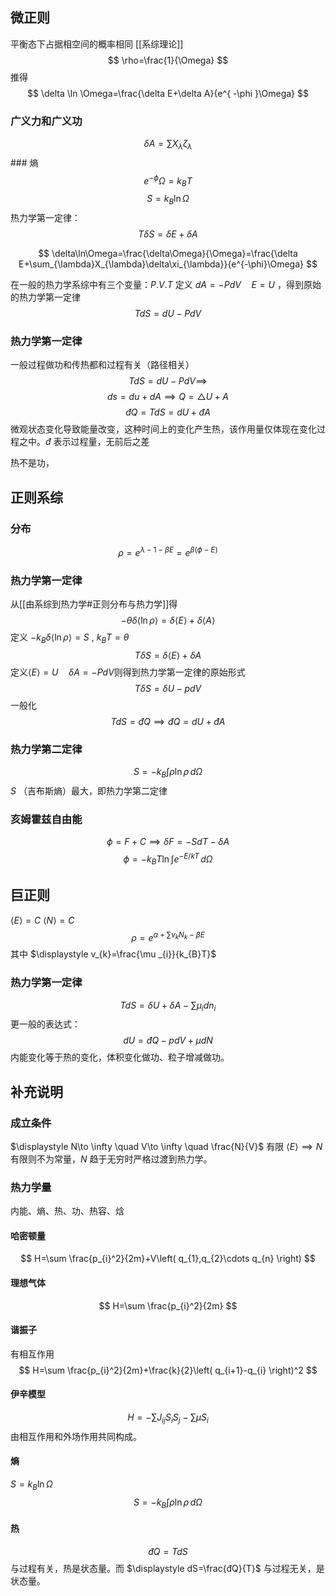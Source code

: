 ## 微正则
平衡态下占据相空间的概率相同
[[系综理论]]
$$
\rho=\frac{1}{\Omega}
$$
推得
$$
\delta \ln \Omega=\frac{\delta E+\delta A}{e^{ -\phi }\Omega}
$$
### 广义力和广义功 
$$
\delta A=\sum X_{\lambda} \zeta_{\lambda}  
$$ ### 熵
$$
e^{-\phi}\Omega=k_{B}T
$$
$$
S=k_{B}\ln \Omega
$$
热力学第一定律：
$$
T\delta S=\delta E+\delta A
$$

$$
\delta\ln\Omega=\frac{\delta\Omega}{\Omega}=\frac{\delta E+\sum_{\lambda}X_{\lambda}\delta\xi_{\lambda}}{e^{-\phi}\Omega}
$$


在一般的热力学系综中有三个变量：$\displaystyle P.V.T$
定义 $\displaystyle dA=-PdV\quad E=U$ ，得到原始的热力学第一定律
$$
TdS=dU-PdV
$$
### 热力学第一定律
一般过程做功和传热都和过程有关（路径相关）
$$
TdS=dU-PdV\implies 
$$ $$
ds=du+dA\implies Q= \triangle U+A
$$
$$
đQ=TdS=dU+đA
$$
微观状态变化导致能量改变，这种时间上的变化产生热，该作用量仅体现在变化过程之中。$\displaystyle đ$ 表示过程量，无前后之差

热不是功，
## 正则系综
### 分布
$$\displaystyle \rho=e^{\lambda-1-\beta E}=e^{ \beta(\phi-E) }$$

### 热力学第一定律
从[[由系综到热力学#正则分布与热力学]]得
$$
-\theta\delta\langle\ln\rho\rangle=\delta\langle E\rangle+\delta\langle A\rangle 
$$
定义 $\displaystyle -k_{B}\delta\langle\ln\rho\rangle=S~,~k_{B}T=\theta$
$$
T\delta S=\delta \left< E \right>+\delta A 
$$
定义$\left< E \right> =U \quad \delta A=-PdV$则得到热力学第一定律的原始形式
$$
T\delta S=\delta U-pdV
$$
一般化 
$$\displaystyle TdS=đQ \implies đQ=dU+đA$$
### 热力学第二定律
$$
S=-k_{B}\int \rho \ln \rho \, d \Omega 
$$
$\displaystyle S$ （吉布斯熵）最大，即热力学第二定律

### 亥姆霍兹自由能
$$
\phi=F+C \implies \delta F=-SdT-\delta A
$$
$$
\phi=-k_{B}T\ln \int e^{ -E/kT } \, d\Omega 
$$
## 巨正则
$\displaystyle \left< E \right> =C~\left< N \right> =C$
$$
\rho=e^{ \alpha+\sum v_{k}N_{k}-\beta E }
$$
其中 $\displaystyle v_{k}=\frac{\mu _{i}}{k_{B}T}$
### 热力学第一定律
$$
TdS=\delta U+\delta A-\sum \mu _{i}dn_{i}
$$
更一般的表达式：
$$
dU=đQ-pdV+\mu dN
$$
内能变化等于热的变化，体积变化做功、粒子增减做功。

## 补充说明
### 成立条件
$\displaystyle N\to \infty \quad V\to \infty \quad \frac{N}{V}$ 有限 
$\displaystyle \left< E \right> \implies N$ 有限则不为常量，$\displaystyle N$ 趋于无穷时严格过渡到热力学。

### 热力学量
内能、熵、热、功、热容、焓

#### 哈密顿量
$$
H=\sum \frac{p_{i}^2}{2m}+V\left( q_{1},q_{2}\cdots q_{n} \right) 
$$
#### 理想气体
$$
H=\sum \frac{p_{i}^2}{2m}
$$
#### 谐振子
有相互作用
$$
H=\sum \frac{p_{i}^2}{2m}+\frac{k}{2}\left( q_{i+1}-q_{i} \right)^2
$$
#### 伊辛模型
$$
H=-\sum J_{ij}S_{i}S_{j}-\sum \mu S_{i}
$$
由相互作用和外场作用共同构成。
#### 熵
$\displaystyle S=k_{B}\ln \Omega$
$$
S=-k_{B}\int \rho \ln \rho \, d\Omega 
$$
#### 热
$$
đQ=TdS
$$
与过程有关，热是状态量。而 $\displaystyle dS=\frac{đQ}{T}$ 与过程无关，是状态量。
#### 